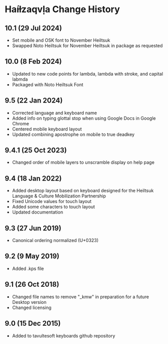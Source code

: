 Haíɫzaqvḷa Change History
============================
10.1 (29 Jul 2024)
----------------
* Set mobile and OSK font to November Heiltsuk
* Swapped Noto Heiltsuk for November Heiltsuk in package as requested

10.0 (8 Feb 2024)
----------------
* Updated to new code points for lambda, lambda with stroke, and capital labmda
* Packaged with Noto Heiltsuk Font

9.5 (22 Jan 2024)
----------------
* Corrected language and keyboard name
* Added info on typing glottal stop when using Google Docs in Google Chrome
* Centered mobile keyboard layout
* Updated combining apostrophe on mobile to true deadkey

9.4.1 (25 Oct 2023)
----------------
* Changed order of mobile layers to unscramble display on help page

9.4 (18 Jan 2022)
----------------
* Added desktop layout based on keyboard designed for the Heiltsuk Language & Culture Mobilization Partnership
* Fixed Unicode values for touch layout
* Added some characters to touch layout
* Updated documentation

9.3 (27 Jun 2019)
----------------
* Canonical ordering normalized (U+0323)

9.2 (9 May 2019)
----------------
* Added .kps file

9.1 (26 Oct 2018)
-----------------
* Changed file names to remove "_kmw" in preparation for a future Desktop version
* Changed licensing

9.0 (15 Dec 2015)
-----------------

* Added to tavultesoft keyboards github repository
